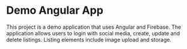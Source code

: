 # Demo Angular App

This project is a demo application that uses Angular and Firebase.
The application allows users to login with social media, create, update and delete listings.
Listing elements include image upload and storage. 